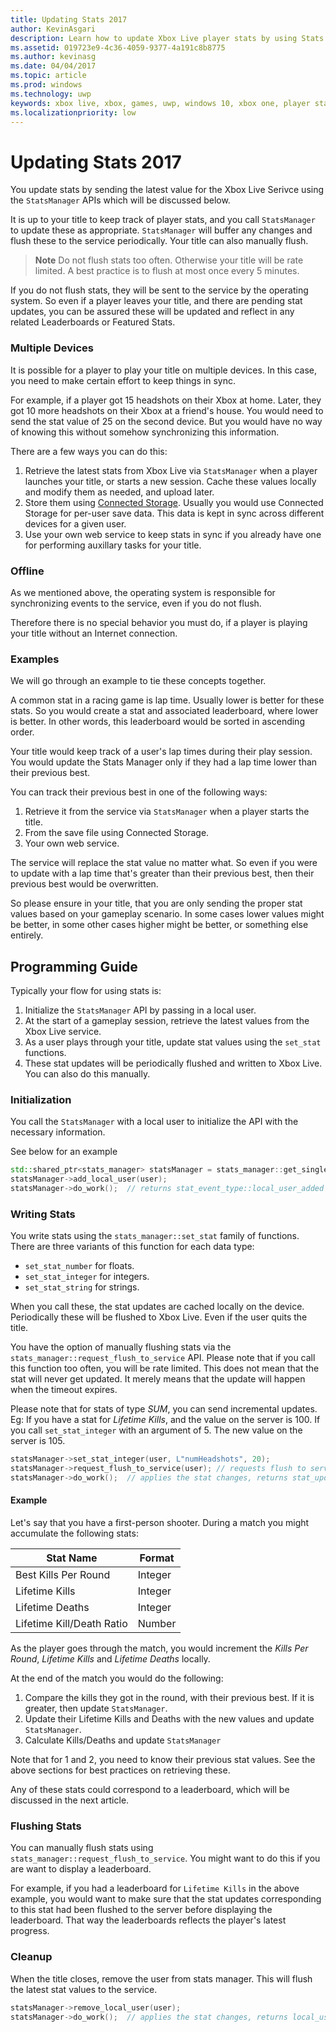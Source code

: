 ```yaml
---
title: Updating Stats 2017
author: KevinAsgari
description: Learn how to update Xbox Live player stats by using Stats 2017.
ms.assetid: 019723e9-4c36-4059-9377-4a191c8b8775
ms.author: kevinasg
ms.date: 04/04/2017
ms.topic: article
ms.prod: windows
ms.technology: uwp
keywords: xbox live, xbox, games, uwp, windows 10, xbox one, player stats, stats 2017
ms.localizationpriority: low
---
```


# Updating Stats 2017

You update stats by sending the latest value for the Xbox Live Serivce using the `StatsManager` APIs which will be discussed below.

It is up to your title to keep track of player stats, and you call `StatsManager` to update these as appropriate.  `StatsManager` will buffer any changes and flush these to the service periodically.  Your title can also manually flush.

> **Note** Do not flush stats too often.  Otherwise your title will be rate limited.  A best practice is to flush at most once every 5 minutes.

If you do not flush stats, they will be sent to the service by the operating system.  So even if a player leaves your title, and there are pending stat updates, you can be assured these will be updated and reflect in any related Leaderboards or Featured Stats.

### Multiple Devices

It is possible for a player to play your title on multiple devices.  In this case, you need to make certain effort to keep things in sync.

For example, if a player got 15 headshots on their Xbox at home.  Later, they got 10 more headshots on their Xbox at a friend's house.  You would need to send the stat value of 25 on the second device.  But you would have no way of knowing this without somehow synchronizing this information.

There are a few ways you can do this:

1. Retrieve the latest stats from Xbox Live via `StatsManager` when a player launches your title, or starts a new session.  Cache these values locally and modify them as needed, and upload later.
2. Store them using [Connected Storage](../storage-platform/connected-storage/connected-storage-technical-overview.md).  Usually you would use Connected Storage for per-user save data.  This data is kept in sync across different devices for a given user.
3. Use your own web service to keep stats in sync if you already have one for performing auxillary tasks for your title.

### Offline

As we mentioned above, the operating system is responsible for synchronizing events to the service, even if you do not flush.

Therefore there is no special behavior you must do, if a player is playing your title without an Internet connection.

### Examples

We will go through an example to tie these concepts together.

A common stat in a racing game is lap time.  Usually lower is better for these stats.  So you would create a stat and associated leaderboard, where lower is better.  In other words, this leaderboard would be sorted in ascending order.

Your title would keep track of a user's lap times during their play session.  You would update the Stats Manager only if they had a lap time lower than their previous best.

You can track their previous best in one of the following ways:
1. Retrieve it from the service via `StatsManager` when a player starts the title.
2. From the save file using Connected Storage.
3. Your own web service.

The service will replace the stat value no matter what.  So even if you were to update with a lap time that's greater than their previous best, then their previous best would be overwritten.

So please ensure in your title, that you are only sending the proper stat values based on your gameplay scenario.  In some cases lower values might be better, in some other cases higher might be better, or something else entirely.

## Programming Guide

Typically your flow for using stats is:

1. Initialize the `StatsManager` API by passing in a local user.
1. At the start of a gameplay session, retrieve the latest values from the Xbox Live service.
1. As a user plays through your title, update stat values using the `set_stat` functions.
1. These stat updates will be periodically flushed and written to Xbox Live.  You can also do this manually.

### Initialization

You call the `StatsManager` with a local user to initialize the API with the necessary information.

See below for an example

```cpp
std::shared_ptr<stats_manager> statsManager = stats_manager::get_singleton_instance();
statsManager->add_local_user(user);
statsManager->do_work();  // returns stat_event_type::local_user_added
```

### Writing Stats

You write stats using the `stats_manager::set_stat` family of functions.  There are three variants of this function for each data type:

* `set_stat_number` for floats.
* `set_stat_integer` for integers.
* `set_stat_string` for strings.

When you call these, the stat updates are cached locally on the device.  Periodically these will be flushed to Xbox Live.  Even if the user quits the title.

You have the option of manually flushing stats via the `stats_manager::request_flush_to_service` API.  Please note that if you call this function too often, you will be rate limited.  This does not mean that the stat will never get updated.  It merely means that the update will happen when the timeout expires.

Please note that for stats of type *SUM*, you can send incremental updates.  Eg: If you have a stat for *Lifetime Kills*, and the value on the server is 100.  If you call `set_stat_integer` with an argument of 5.  The new value on the server is 105.

```cpp
statsManager->set_stat_integer(user, L"numHeadshots", 20);
statsManager->request_flush_to_service(user); // requests flush to service, performs a do_work
statsManager->do_work();  // applies the stat changes, returns stat_update_complete after flush to service
```

#### Example

Let's say that you have a first-person shooter.  During a match you might accumulate the following stats:

| Stat Name | Format |
|-----------|--------|
| Best Kills Per Round | Integer |
| Lifetime Kills | Integer |
| Lifetime Deaths | Integer |
| Lifetime Kill/Death Ratio | Number |

As the player goes through the match, you would increment the *Kills Per Round*, *Lifetime Kills* and *Lifetime Deaths* locally.

At the end of the match you would do the following:
1. Compare the kills they got in the round, with their previous best.  If it is greater, then update `StatsManager`.
2. Update their Lifetime Kills and Deaths with the new values and update `StatsManager`.
3. Calculate Kills/Deaths and update `StatsManager`

Note that for 1 and 2, you need to know their previous stat values.  See the above sections for best practices on retrieving these.

Any of these stats could correspond to a leaderboard, which will be discussed in the next article.

### Flushing Stats

You can manually flush stats using `stats_manager::request_flush_to_service`.  You might want to do this if you are want to display a leaderboard.

For example, if you had a leaderboard for `Lifetime Kills` in the above example, you would want to make sure that the stat updates corresponding to this stat had been flushed to the server before displaying the leaderboard.  That way the leaderboards reflects the player's latest progress.

### Cleanup
When the title closes, remove the user from stats manager. This will flush the latest stat values to the service.

```cpp
statsManager->remove_local_user(user);
statsManager->do_work();  // applies the stat changes, returns local_user_removed after flush to service
```
